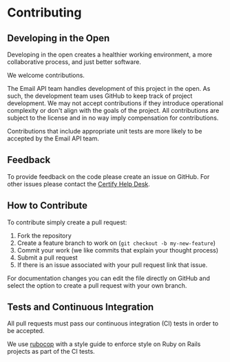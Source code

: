# Contributing

## Developing in the Open

Developing in the open creates a healthier working environment, a more collaborative process, and just better software.

We welcome contributions.

The Email API team handles development of this project in the open. As such, the development team uses GitHub to keep track of project development. We may not accept contributions if they introduce operational complexity or don't align with the goals of the project. All contributions are subject to the license and in no way imply compensation for contributions.

Contributions that include appropriate unit tests are more likely to be accepted by the Email API team.

## Feedback

To provide feedback on the code please create an issue on GitHub.
For other issues please contact the [Certify Help Desk](mailto:help@certify.sba.gov).

## How to Contribute

To contribute simply create a pull request:

1. Fork the repository
2. Create a feature branch to work on (`git checkout -b my-new-feature`)
3. Commit your work (we like commits that explain your thought process)
4. Submit a pull request
5. If there is an issue associated with your pull request link that issue.

For documentation changes you can edit the file directly on GitHub and select the option to create a pull request with your own branch.

## Tests and Continuous Integration

All pull requests must pass our continuous integration (CI) tests in order to be accepted.

We use [rubocop](https://github.com/bbatsov/rubocop) with a style guide to enforce style on Ruby on Rails projects as part of the CI tests.
